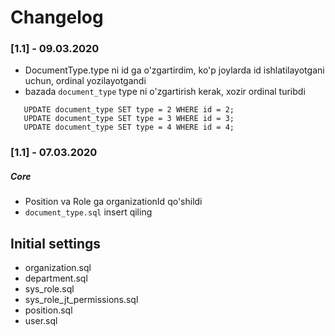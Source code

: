 # Changelog

### [1.1] - 09.03.2020
- DocumentType.type ni id ga o'zgartirdim, ko'p joylarda id ishlatilayotgani uchun, ordinal yozilayotgandi
- bazada `document_type` type ni o'zgartirish kerak, xozir ordinal turibdi
```UPDATE document_type SET type = 1 WHERE id = 1;
   UPDATE document_type SET type = 2 WHERE id = 2;
   UPDATE document_type SET type = 3 WHERE id = 3;
   UPDATE document_type SET type = 4 WHERE id = 4;
```

### [1.1] - 07.03.2020
##### Core
- Position va Role ga organizationId qo'shildi
- `document_type.sql` insert qiling


## Initial settings
- organization.sql
- department.sql
- sys_role.sql
- sys_role_jt_permissions.sql
- position.sql
- user.sql
